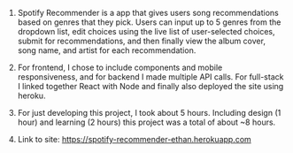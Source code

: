 1. Spotify Recommender is a app that gives users song recommendations based on genres that they pick. Users can input up to 5 genres from the dropdown list, edit choices using the live list of user-selected choices, submit for recommendations, and then finally view the album cover, song name, and artist for each recommendation.

2. For frontend, I chose to include components and mobile responsiveness, and for backend I made multiple API calls. For full-stack I linked together React with Node and finally also deployed the site using heroku.

3. For just developing this project, I took about 5 hours. Including design (1 hour) and learning (2 hours) this project was a total of about ~8 hours.

4. Link to site: https://spotify-recommender-ethan.herokuapp.com
